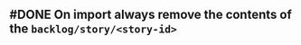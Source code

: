 ## #DONE On import always remove the contents of the `backlog/story/<story-id>`
<!--  +task -->
<!-- created:2023-09-12T02:08:13.778Z task-id:bxml4 group:"Ungrouped Tasks" story-id:Start-task order:40 -->
